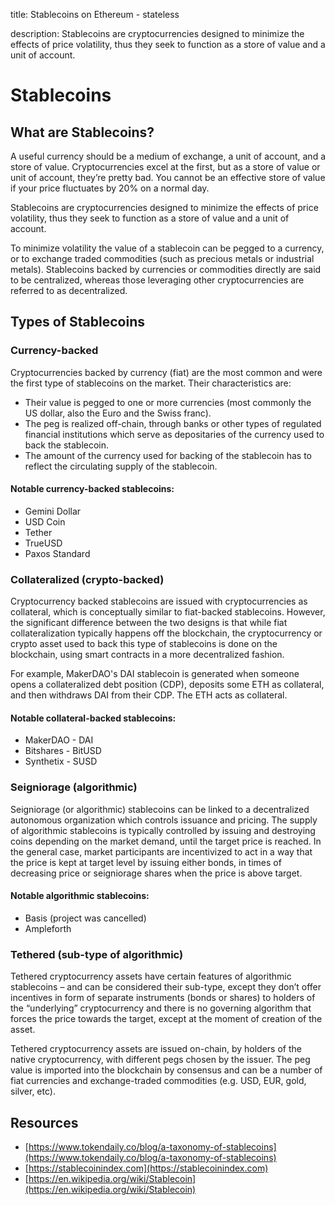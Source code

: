 title: Stablecoins on Ethereum - stateless

description: Stablecoins are cryptocurrencies designed to minimize the effects of price volatility, thus they seek to function as a store of value and a unit of account.

# Stablecoins

## What are Stablecoins?

A useful currency should be a medium of exchange, a unit of account, and a store of value. Cryptocurrencies excel at the first, but as a store of value or unit of account, they’re pretty bad. You cannot be an effective store of value if your price fluctuates by 20% on a normal day.

Stablecoins are cryptocurrencies designed to minimize the effects of price volatility, thus they seek to function as a store of value and a unit of account.

To minimize volatility the value of a stablecoin can be pegged to a currency, or to exchange traded commodities \(such as precious metals or industrial metals\). Stablecoins backed by currencies or commodities directly are said to be centralized, whereas those leveraging other cryptocurrencies are referred to as decentralized.

## Types of Stablecoins

### Currency-backed

Cryptocurrencies backed by currency \(fiat\) are the most common and were the first type of stablecoins on the market. Their characteristics are:

* Their value is pegged to one or more currencies \(most commonly the US dollar, also the Euro and the Swiss franc\).
* The peg is realized off-chain, through banks or other types of regulated financial institutions which serve as depositaries of the currency used to back the stablecoin.
* The amount of the currency used for backing of the stablecoin has to reflect the circulating supply of the stablecoin.

#### Notable currency-backed stablecoins:

* Gemini Dollar
* USD Coin
* Tether
* TrueUSD
* Paxos Standard

### Collateralized \(crypto-backed\)

Cryptocurrency backed stablecoins are issued with cryptocurrencies as collateral, which is conceptually similar to fiat-backed stablecoins. However, the significant difference between the two designs is that while fiat collateralization typically happens off the blockchain, the cryptocurrency or crypto asset used to back this type of stablecoins is done on the blockchain, using smart contracts in a more decentralized fashion.

For example, MakerDAO's DAI stablecoin is generated when someone opens a collateralized debt position \(CDP\), deposits some ETH as collateral, and then withdraws DAI from their CDP. The ETH acts as collateral.

#### Notable collateral-backed stablecoins:

* MakerDAO - DAI
* Bitshares - BitUSD
* Synthetix - SUSD

### Seigniorage \(algorithmic\)

Seigniorage \(or algorithmic\) stablecoins can be linked to a decentralized autonomous organization which controls issuance and pricing. The supply of algorithmic stablecoins is typically controlled by issuing and destroying coins depending on the market demand, until the target price is reached. In the general case, market participants are incentivized to act in a way that the price is kept at target level by issuing either bonds, in times of decreasing price or seigniorage shares when the price is above target.

#### Notable algorithmic stablecoins:

* Basis \(project was cancelled\)
* Ampleforth

### Tethered \(sub-type of algorithmic\)

Tethered cryptocurrency assets have certain features of algorithmic stablecoins – and can be considered their sub-type, except they don’t offer incentives in form of separate instruments \(bonds or shares\) to holders of the “underlying” cryptocurrency and there is no governing algorithm that forces the price towards the target, except at the moment of creation of the asset.

Tethered cryptocurrency assets are issued on-chain, by holders of the native cryptocurrency, with different pegs chosen by the issuer. The peg value is imported into the blockchain by consensus and can be a number of fiat currencies and exchange-traded commodities \(e.g. USD, EUR, gold, silver, etc\).

## Resources

* [https://www.tokendaily.co/blog/a-taxonomy-of-stablecoins](https://www.tokendaily.co/blog/a-taxonomy-of-stablecoins)
* [https://stablecoinindex.com](https://stablecoinindex.com)
* [https://en.wikipedia.org/wiki/Stablecoin](https://en.wikipedia.org/wiki/Stablecoin)

